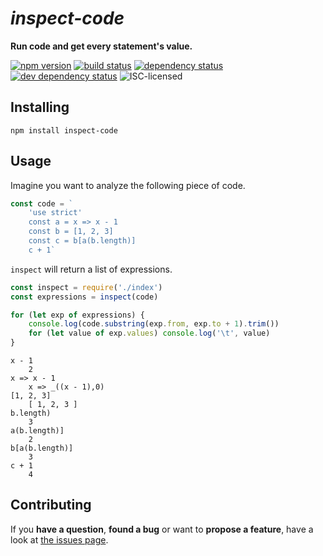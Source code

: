 # *inspect-code*

**Run code and get every statement's value.**

[![npm version](https://img.shields.io/npm/v/inspect-code.svg)](https://www.npmjs.com/package/inspect-code)
[![build status](https://img.shields.io/travis/derhuerst/inspect-code.svg)](https://travis-ci.org/derhuerst/inspect-code)
[![dependency status](https://img.shields.io/david/derhuerst/inspect-code.svg)](https://david-dm.org/derhuerst/inspect-code)
[![dev dependency status](https://img.shields.io/david/dev/derhuerst/inspect-code.svg)](https://david-dm.org/derhuerst/inspect-code#info=devDependencies)
![ISC-licensed](https://img.shields.io/github/license/derhuerst/inspect-code.svg)


## Installing

```shell
npm install inspect-code
```


## Usage

Imagine you want to analyze the following piece of code.

```js
const code = `
	'use strict'
	const a = x => x - 1
	const b = [1, 2, 3]
	const c = b[a(b.length)]
	c + 1`
```

`inspect` will return a list of expressions.

```js
const inspect = require('./index')
const expressions = inspect(code)

for (let exp of expressions) {
	console.log(code.substring(exp.from, exp.to + 1).trim())
	for (let value of exp.values) console.log('\t', value)
}
```

```
x - 1
	2
x => x - 1
	x => _((x - 1),0)
[1, 2, 3]
	[ 1, 2, 3 ]
b.length)
	3
a(b.length)]
	2
b[a(b.length)]
	3
c + 1
	4
```


## Contributing

If you **have a question**, **found a bug** or want to **propose a feature**, have a look at [the issues page](https://github.com/derhuerst/inspect-code/issues).
